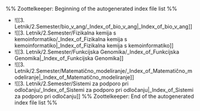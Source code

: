 %% Zoottelkeeper: Beginning of the autogenerated index file list  %%
-  ![[3. Letnik/2.Semester/bio_v_ang/_Index_of_bio_v_ang|_Index_of_bio_v_ang]]
-  ![[3. Letnik/2.Semester/Fizikalna kemija s kemoinformatiko/_Index_of_Fizikalna kemija s kemoinformatiko|_Index_of_Fizikalna kemija s kemoinformatiko]]
-  ![[3. Letnik/2.Semester/Funkcijska Genomika/_Index_of_Funkcijska Genomika|_Index_of_Funkcijska Genomika]]
-  ![[3. Letnik/2.Semester/Matematično_modeliranje/_Index_of_Matematično_modeliranje|_Index_of_Matematično_modeliranje]]
-  ![[3. Letnik/2.Semester/Sistemi za podporo pri odločanju/_Index_of_Sistemi za podporo pri odločanju|_Index_of_Sistemi za podporo pri odločanju]]
%% Zoottelkeeper: End of the autogenerated index file list  %%
